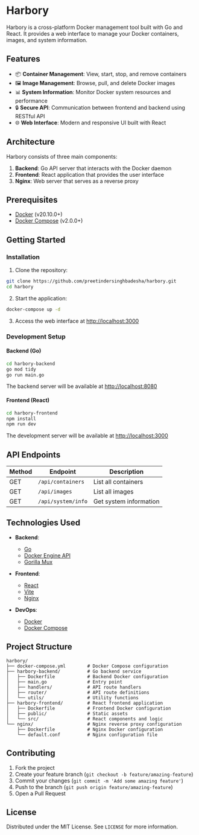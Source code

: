 # Harbory

Harbory is a cross-platform Docker management tool built with Go and React. It provides a web interface to manage your Docker containers, images, and system information.

## Features

- 📦 **Container Management**: View, start, stop, and remove containers
- 🖼️ **Image Management**: Browse, pull, and delete Docker images
- 📊 **System Information**: Monitor Docker system resources and performance
- 🔒 **Secure API**: Communication between frontend and backend using RESTful API
- 🌐 **Web Interface**: Modern and responsive UI built with React

## Architecture

Harbory consists of three main components:

1. **Backend**: Go API server that interacts with the Docker daemon
2. **Frontend**: React application that provides the user interface
3. **Nginx**: Web server that serves as a reverse proxy

## Prerequisites

- [Docker](https://www.docker.com/get-started) (v20.10.0+)
- [Docker Compose](https://docs.docker.com/compose/install/) (v2.0.0+)

## Getting Started

### Installation

1. Clone the repository:

```bash
git clone https://github.com/preetindersinghbadesha/harbory.git
cd harbory
```

2. Start the application:

```bash
docker-compose up -d
```

3. Access the web interface at [http://localhost:3000](http://localhost:3000)

### Development Setup

#### Backend (Go)

```bash
cd harbory-backend
go mod tidy
go run main.go
```

The backend server will be available at [http://localhost:8080](http://localhost:8080)

#### Frontend (React)

```bash
cd harbory-frontend
npm install
npm run dev
```

The development server will be available at [http://localhost:3000](http://localhost:3000)

## API Endpoints

| Method | Endpoint | Description |
|--------|----------|-------------|
| GET    | `/api/containers` | List all containers |
| GET    | `/api/images` | List all images |
| GET    | `/api/system/info` | Get system information |

## Technologies Used

- **Backend**:
  - [Go](https://golang.org/)
  - [Docker Engine API](https://docs.docker.com/engine/api/)
  - [Gorilla Mux](https://github.com/gorilla/mux)

- **Frontend**:
  - [React](https://reactjs.org/)
  - [Vite](https://vitejs.dev/)
  - [Nginx](https://nginx.org/)

- **DevOps**:
  - [Docker](https://www.docker.com/)
  - [Docker Compose](https://docs.docker.com/compose/)

## Project Structure

```
harbory/
├── docker-compose.yml        # Docker Compose configuration
├── harbory-backend/          # Go backend service
│   ├── Dockerfile            # Backend Docker configuration
│   ├── main.go               # Entry point
│   ├── handlers/             # API route handlers
│   ├── router/               # API route definitions
│   └── utils/                # Utility functions
├── harbory-frontend/         # React frontend application
│   ├── Dockerfile            # Frontend Docker configuration
│   ├── public/               # Static assets
│   └── src/                  # React components and logic
└── nginx/                    # Nginx reverse proxy configuration
    ├── Dockerfile            # Nginx Docker configuration
    └── default.conf          # Nginx configuration file
```

## Contributing

1. Fork the project
2. Create your feature branch (`git checkout -b feature/amazing-feature`)
3. Commit your changes (`git commit -m 'Add some amazing feature'`)
4. Push to the branch (`git push origin feature/amazing-feature`)
5. Open a Pull Request

## License

Distributed under the MIT License. See `LICENSE` for more information.
